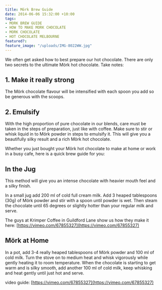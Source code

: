 ```yaml
---
title: Mörk Brew Guide
date: 2014-06-06 15:32:00 +10:00
tags:
- MORK BREW GUIDE
- HOW TO MAKE MORK CHOCOLATE
- MORK CHOCOLATE
- HOT CHOCOLATE MELBOURNE
featured?:
feature_image: "/uploads/IMG-8022WW.jpg"
---
```


We often get asked how to best prepare our hot chocolate. There are only two secrets to the ultimate Mörk hot chocolate. Take notes:


## 1. Make it really strong

The Mörk chocolate flavour will be intensified with each spoon you add so be generous with the scoops.


## 2. Emulsify

With the high proportion of pure chocolate in our blends, care must be taken in the steps of preparation, just like with coffee. Make sure to stir or whisk liquid in to Mörk powder in steps to emulsify it. This will give you a beautifully silky result and a rich Mörk hot chocolate.

Whether you just bought your Mörk hot chocolate to make at home or work in a busy cafe, here is a quick brew guide for you:

## In the Jug

This method will give you an intense chocolate with heavier mouth feel and a silky finish.

In a small jug add 200 ml of cold full cream milk. Add 3 heaped tablespoons (30g) of Mörk powder and stir with a spoon until powder is wet. Then steam the chocolate until 65 degrees or slightly hotter than your regular milk and serve.

The guys at Krimper Coffee in Guildford Lane show us how they make it here: [https://vimeo.com/67855327](https://vimeo.com/67855327)
## Mörk at Home

In a pot, add 3-4 really heaped tablespoons of Mörk powder and 100 ml of cold milk. Turn the stove on to medium heat and whisk vigorously while gently heating it to room temperature. When the chocolate is starting to get warm and is silky smooth, add another 100 ml of cold milk, keep whisking and heat gently until just hot and serve.

video guide: [https://vimeo.com/67855327](https://vimeo.com/67855327)

